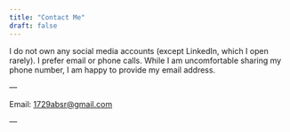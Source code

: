 ```yaml
---
title: "Contact Me"
draft: false
---
```

I do not own any social media accounts (except LinkedIn, which I open rarely). I prefer email or phone calls. While I am uncomfortable sharing my phone number, I am happy to provide my email address.

—

Email: 1729absr@gmail.com

—
